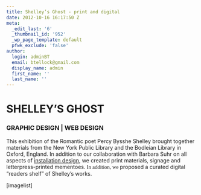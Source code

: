 ```yaml
---
title: Shelley’s Ghost - print and digital
date: 2012-10-16 16:17:50 Z
meta:
  _edit_last: '6'
  _thumbnail_id: '952'
  _wp_page_template: default
  pfwk_exclude: 'false'
author:
  login: adminBT
  email: btellock@gmail.com
  display_name: admin
  first_name: ''
  last_name: ''
---
```


<h1>SHELLEY’S GHOST</h1>
<h3>GRAPHIC DESIGN | WEB DESIGN</h3>
This exhibition of the Romantic poet Percy Bysshe Shelley brought together materials from the New York Public Library and the Bodleian Library in Oxford, England. In addition to our collaboration with Barbara Suhr on all aspects of <a href="http://thegraphicsoffice.com/portfolio/shelleys-ghost-the-after-life-of-a-poet/">installation design</a>, we created print materials, signage and letterpress-printed mementoes.<span style="font-family: Georgia,Times New Roman;"> In addition, we </span> proposed a curated digital “readers shelf” of Shelley’s works.


[imagelist]
